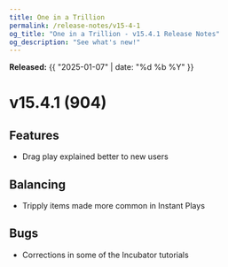 ```yaml
---
title: One in a Trillion
permalink: /release-notes/v15-4-1
og_title: "One in a Trillion - v15.4.1 Release Notes"
og_description: "See what's new!"
---
```

**Released:** {{ "2025-01-07" | date: "%d %b %Y" }}

# v15.4.1 (904)
## Features
- Drag play explained better to new users

## Balancing
- Tripply items made more common in Instant Plays

## Bugs
- Corrections in some of the Incubator tutorials
